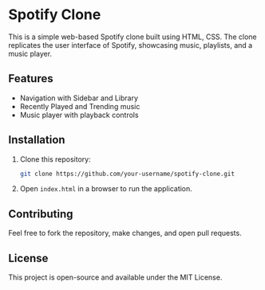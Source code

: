 # Spotify Clone

This is a simple web-based Spotify clone built using HTML, CSS. The clone replicates the user interface of Spotify, showcasing music, playlists, and a music player.

## Features

- Navigation with Sidebar and Library
- Recently Played and Trending music
- Music player with playback controls

## Installation

1. Clone this repository:
    ```bash
    git clone https://github.com/your-username/spotify-clone.git
    ```
2. Open `index.html` in a browser to run the application.

## Contributing

Feel free to fork the repository, make changes, and open pull requests.

## License

This project is open-source and available under the MIT License.
